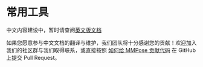 # 常用工具

中文内容建设中，暂时请查阅[英文版文档](../../en/user_guides/useful_tools.md)

如果您愿意参与中文文档的翻译与维护，我们团队将十分感谢您的贡献！欢迎加入我们的社区群与我们取得联系，或直接按照 [如何给 MMPose 贡献代码](../contribution_guide.md) 在 GitHub 上提交 Pull Request。
